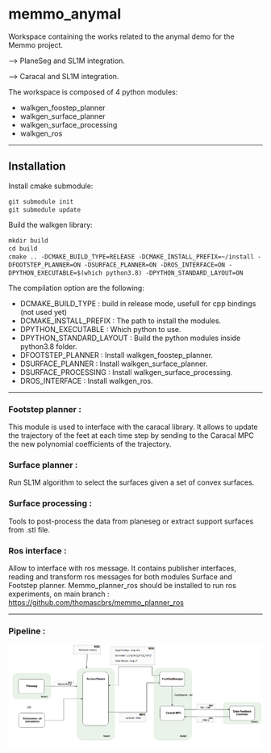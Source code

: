 # memmo_anymal
Workspace containing the works related to the anymal demo for the Memmo project.

--> PlaneSeg and SL1M integration.

--> Caracal and SL1M integration.

The workspace is composed of 4 python modules:
- walkgen_foostep_planner
- walkgen_surface_planner
- walkgen_surface_processing
- walkgen_ros

---
## Installation
Install cmake submodule:
```
git submodule init
git submodule update
```

Build the walkgen library:
```
mkdir build
cd build
cmake .. -DCMAKE_BUILD_TYPE=RELEASE -DCMAKE_INSTALL_PREFIX=~/install -DFOOTSTEP_PLANNER=ON -DSURFACE_PLANNER=ON -DROS_INTERFACE=ON -DPYTHON_EXECUTABLE=$(which python3.8) -DPYTHON_STANDARD_LAYOUT=ON
```


The compilation option are the following:
- DCMAKE_BUILD_TYPE : build in release mode, usefull for cpp bindings (not used yet)
- DCMAKE_INSTALL_PREFIX : The path to install the modules.
- DPYTHON_EXECUTABLE : Which python to use.
- DPYTHON_STANDARD_LAYOUT : Build the python modules inside python3.8 folder.
- DFOOTSTEP_PLANNER : Install walkgen_foostep_planner.
- DSURFACE_PLANNER : Install walkgen_surface_planner.
- DSURFACE_PROCESSING : Install walkgen_surface_processing.
- DROS_INTERFACE : Install walkgen_ros.

---
### Footstep planner :
This module is used to interface with the caracal library. It allows to update the trajectory of the feet at each time step by sending to the Caracal MPC the new polynomial coefficients of the trajectory.



### Surface planner :
Run SL1M algorithm to select the surfaces given a set of convex surfaces.


### Surface processing :
Tools to post-process the data from planeseg or extract support surfaces from .stl file.


### Ros interface :
Allow to interface with ros message. It contains publisher interfaces, reading and transform ros messages for both modules Surface and Footstep planner. Memmo_planner_ros should be installed to run ros experiments, on main branch : https://github.com/thomascbrs/memmo_planner_ros

---
### Pipeline :

![](./doc/pipeline.png)
